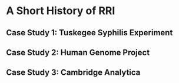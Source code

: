 # A Short History of RRI

## Case Study 1: Tuskegee Syphilis Experiment

## Case Study 2: Human Genome Project

## Case Study 3: Cambridge Analytica
